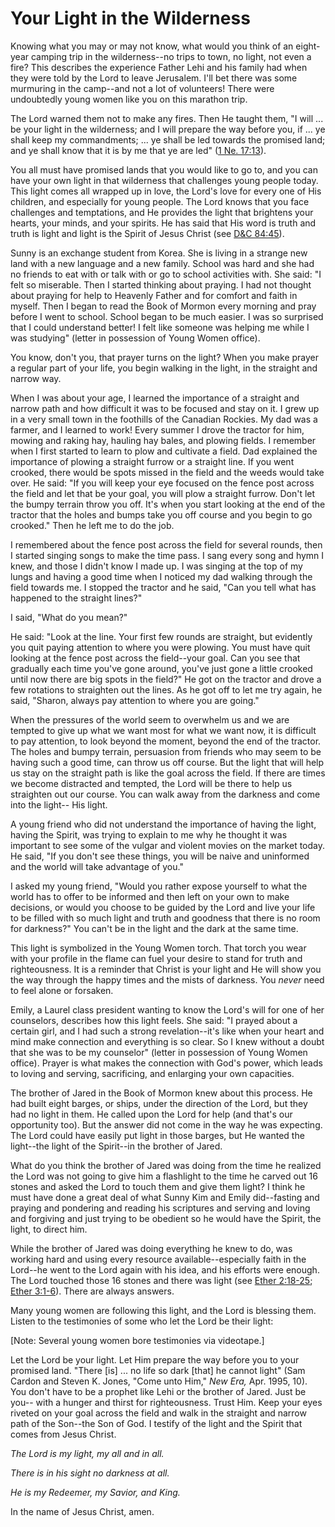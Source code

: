 # Your Light in the Wilderness

Knowing what you may or may not know, what would you think of an eight-year
camping trip in the wilderness--no trips to town, no light, not even a fire?
This describes the experience Father Lehi and his family had when they were
told by the Lord to leave Jerusalem. I'll bet there was some murmuring in the
camp--and not a lot of volunteers! There were undoubtedly young women like you
on this marathon trip.

The Lord warned them not to make any fires. Then He taught them, "I will ... be
your light in the wilderness; and I will prepare the way before you, if ... ye
shall keep my commandments; ... ye shall be led towards the promised land; and
ye shall know that it is by me that ye are led" ([1 Ne.
17:13](https://www.lds.org/scriptures/bofm/1-ne/17.13?lang=eng#12)).

You all must have promised lands that you would like to go to, and you can
have your own light in that wilderness that challenges young people today.
This light comes all wrapped up in love, the Lord's love for every one of His
children, and especially for young people. The Lord knows that you face
challenges and temptations, and He provides the light that brightens your
hearts, your minds, and your spirits. He has said that His word is truth and
truth is light and light is the Spirit of Jesus Christ (see [D&amp;C
84:45](https://www.lds.org/scriptures/dc-testament/dc/84.45?lang=eng#44)).

Sunny is an exchange student from Korea. She is living in a strange new land
with a new language and a new family. School was hard and she had no friends
to eat with or talk with or go to school activities with. She said: "I felt so
miserable. Then I started thinking about praying. I had not thought about
praying for help to Heavenly Father and for comfort and faith in myself. Then
I began to read the Book of Mormon every morning and pray before I went to
school. School began to be much easier. I was so surprised that I could
understand better! I felt like someone was helping me while I was studying"
(letter in possession of Young Women office).

You know, don't you, that prayer turns on the light? When you make prayer a
regular part of your life, you begin walking in the light, in the straight and
narrow way.

When I was about your age, I learned the importance of a straight and narrow
path and how difficult it was to be focused and stay on it. I grew up in a
very small town in the foothills of the Canadian Rockies. My dad was a farmer,
and I learned to work! Every summer I drove the tractor for him, mowing and
raking hay, hauling hay bales, and plowing fields. I remember when I first
started to learn to plow and cultivate a field. Dad explained the importance
of plowing a straight furrow or a straight line. If you went crooked, there
would be spots missed in the field and the weeds would take over. He said: "If
you will keep your eye focused on the fence post across the field and let that
be your goal, you will plow a straight furrow. Don't let the bumpy terrain
throw you off. It's when you start looking at the end of the tractor that the
holes and bumps take you off course and you begin to go crooked." Then he left
me to do the job.

I remembered about the fence post across the field for several rounds, then I
started singing songs to make the time pass. I sang every song and hymn I
knew, and those I didn't know I made up. I was singing at the top of my lungs
and having a good time when I noticed my dad walking through the field towards
me. I stopped the tractor and he said, "Can you tell what has happened to the
straight lines?"

I said, "What do you mean?"

He said: "Look at the line. Your first few rounds are straight, but evidently
you quit paying attention to where you were plowing. You must have quit
looking at the fence post across the field--your goal. Can you see that
gradually each time you've gone around, you've just gone a little crooked
until now there are big spots in the field?" He got on the tractor and drove a
few rotations to straighten out the lines. As he got off to let me try again,
he said, "Sharon, always pay attention to where you are going."

When the pressures of the world seem to overwhelm us and we are tempted to
give up what we want most for what we want now, it is difficult to pay
attention, to look beyond the moment, beyond the end of the tractor. The holes
and bumpy terrain, persuasion from friends who may seem to be having such a
good time, can throw us off course. But the light that will help us stay on
the straight path is like the goal across the field. If there are times we
become distracted and tempted, the Lord will be there to help us straighten
out our course. You can walk away from the darkness and come into the light--
His light.

A young friend who did not understand the importance of having the light,
having the Spirit, was trying to explain to me why he thought it was important
to see some of the vulgar and violent movies on the market today. He said, "If
you don't see these things, you will be naive and uninformed and the world
will take advantage of you."

I asked my young friend, "Would you rather expose yourself to what the world
has to offer to be informed and then left on your own to make decisions, or
would you choose to be guided by the Lord and live your life to be filled with
so much light and truth and goodness that there is no room for darkness?" You
can't be in the light and the dark at the same time.

This light is symbolized in the Young Women torch. That torch you wear with
your profile in the flame can fuel your desire to stand for truth and
righteousness. It is a reminder that Christ is your light and He will show you
the way through the happy times and the mists of darkness. You _never_ need to
feel alone or forsaken.

Emily, a Laurel class president wanting to know the Lord's will for one of her
counselors, describes how this light feels. She said: "I prayed about a
certain girl, and I had such a strong revelation--it's like when your heart
and mind make connection and everything is so clear. So I knew without a doubt
that she was to be my counselor" (letter in possession of Young Women office).
Prayer is what makes the connection with God's power, which leads to loving
and serving, sacrificing, and enlarging your own capacities.

The brother of Jared in the Book of Mormon knew about this process. He had
built eight barges, or ships, under the direction of the Lord, but they had no
light in them. He called upon the Lord for help (and that's our opportunity
too). But the answer did not come in the way he was expecting. The Lord could
have easily put light in those barges, but He wanted the light--the light of
the Spirit--in the brother of Jared.

What do you think the brother of Jared was doing from the time he realized the
Lord was not going to give him a flashlight to the time he carved out 16
stones and asked the Lord to touch them and give them light? I think he must
have done a great deal of what Sunny Kim and Emily did--fasting and praying
and pondering and reading his scriptures and serving and loving and forgiving
and just trying to be obedient so he would have the Spirit, the light, to
direct him.

While the brother of Jared was doing everything he knew to do, was working
hard and using every resource available--especially faith in the Lord--he went
to the Lord again with his idea, and his efforts were enough. The Lord touched
those 16 stones and there was light (see [Ether
2:18-25](https://www.lds.org/scriptures/bofm/ether/2.18-25?lang=eng#17);
[Ether 3:1-6](https://www.lds.org/scriptures/bofm/ether/3.1-6?lang=eng#0)).
There are always answers.

Many young women are following this light, and the Lord is blessing them.
Listen to the testimonies of some who let the Lord be their light:

[Note: Several young women bore testimonies via videotape.]

Let the Lord be your light. Let Him prepare the way before you to your
promised land. "There [is] ... no life so dark [that] he cannot light" (Sam
Cardon and Steven K. Jones, "Come unto Him," _New Era,_ Apr. 1995, 10). You
don't have to be a prophet like Lehi or the brother of Jared. Just be you--
with a hunger and thirst for righteousness. Trust Him. Keep your eyes riveted
on your goal across the field and walk in the straight and narrow path of the
Son--the Son of God. I testify of the light and the Spirit that comes from
Jesus Christ.

_The Lord is my light, my all and in all._

_There is in his sight no darkness at all._

_He is my Redeemer, my Savior, and King._

In the name of Jesus Christ, amen.

